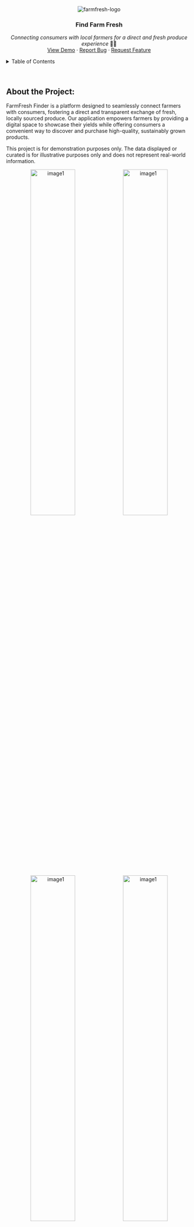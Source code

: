 &nbsp;

<p display="flex" align="center" justify="center">
    <img src="https://github.com/Ktn-mariam/FarmFresh-Finder/assets/113761859/148e7c5a-ad43-480c-bb06-725f77eae9df" alt="farmfresh-logo" />
    <h3 align="center">Find Farm Fresh</h3>
</p>
<p align="center">
    <em>Connecting consumers with local farmers for a direct and fresh produce experience</em> 🧑‍🌾
    <br/>
    <a href="">View Demo</a>
    ·
    <a href="https://github.com/Ktn-mariam/FarmFresh-Finder/issues">Report Bug</a>
    ·
    <a href="https://github.com/Ktn-mariam/FarmFresh-Finder/issues">Request Feature</a>
  </p>

<details>
  <summary>Table of Contents</summary>
  <ol>
    <li>
      <a href="#about-the-project">About The Project</a>
      <ul>
        <li><a href="#built-with">Built With</a></li>
      </ul>
    </li>
    <li>
      <a href="#getting-started">Getting Started</a>
      <ul>
        <li><a href="#prerequisites">Prerequisites</a></li>
        <li><a href="#installation">Installation</a></li>
      </ul>
    </li>
    <li><a href="#usage">Usage</a></li>
    <li><a href="#roadmap">Roadmap</a></li>
    <li><a href="#contributing">Contributing</a></li>
    <li><a href="#license">License</a></li>
    <li><a href="#contact">Contact</a></li>
    <li><a href="#acknowledgments">Acknowledgments</a></li>
  </ol>
</details>

&nbsp;

<h2>About the Project:</h2>

<!-- <div align="center">
       <img src="https://github.com/Ktn-mariam/FarmFresh-Finder/assets/113761859/7c2ff919-aeae-421d-b300-0f32aa1de144" alt="image1" width="75%"/>
</div> -->

FarmFresh Finder is a platform designed to seamlessly connect farmers with consumers, fostering a direct and transparent exchange of fresh, locally sourced produce. Our application empowers farmers by providing a digital space to showcase their yields while offering consumers a convenient way to discover and purchase high-quality, sustainably grown products.

<!-- <h3 align="center" >!! Note: This is a Demo Project !!</h3> -->
<p>This project is for demonstration purposes only. The data displayed or curated is for illustrative purposes only and does not represent real-world information.</p>

<!-- <h3 align="center">Consumer's Profile</h3> -->
<div display="flex" align="center">
       <img src="https://github.com/user-attachments/assets/48ec8886-4a44-47cc-916c-ff35af453c82" alt="image1" width="49%"/>
       <img src="https://github.com/user-attachments/assets/ca45ba1b-c05b-4886-8456-144e740b3fe6" alt="image1" width="49%"/>
</div>

<!-- <div align="center">
</div> -->

<!-- <h3 align="center">Products displayed under categories</h3> -->
<div display="flex" align="center">
       <img src="https://github.com/user-attachments/assets/b53ab44b-35de-4df1-b012-9dc2a55d0d4c" alt="image1" width="49%"/>
       <img src="https://github.com/user-attachments/assets/ea6b53d8-d8f0-4fc3-8a81-76b193e717e3" alt="image1" width="49%"/>
</div>

<!-- <h3 align="center">Product Detail Page</h3>
<div align="center">
</div> -->

<!-- <h3 align="center">Shopping Cart Page</h3> -->
<div display="flex" align="center">
    <img src="https://github.com/user-attachments/assets/0f109b2f-8fc9-4922-aae4-724240f2da00" alt="image1" width="49%"/>
    <img src="https://github.com/user-attachments/assets/e94bd2aa-55fa-4c2b-af1b-8213653eafa1" alt="image1" width="49%"/>
</div>

<!-- <h3 align="center">Farmer's Profile</h3> -->
<div display="flex" align="center">
    <img src="https://github.com/user-attachments/assets/a899482c-55e0-44e4-9394-047cd530ec99" alt="image1" width="49%"/>
    <img src="https://github.com/user-attachments/assets/6fb27a5e-48ec-494f-bbf4-79bf6277abc1" alt="image2" width="49%"/>
    <!-- <img src="https://github.com/user-attachments/assets/d121772c-fec4-455f-bd03-2b12c7a37781" alt="image2" width="49%"/>
    <img src="https://github.com/user-attachments/assets/ae633af6-08a5-4635-a9b5-20bd68053474" alt="image2" width="49%"/> -->
</div>
<!-- 
<h3 align="center">Order's Page</h3>
<div align="center">
</div> -->

<!-- <h3 align="center">Sign Up</h3> -->
<!-- <div display="flex" align="center">
       <img src="https://github.com/Ktn-mariam/FarmFresh-Finder/assets/113761859/6e3359da-2dcb-49b2-94fb-fcfbfb2f7b43" alt="image1" width="49%"/>
       <img src="https://github.com/Ktn-mariam/FarmFresh-Finder/assets/113761859/e3255f6f-fd4f-4f9c-a8ce-261537175a15" alt="image1" width="49%"/>
</div> -->

<!-- <div align="center">
</div> -->

<!-- <h3 align="center">Log In</h3> -->
<!-- <div align="center">
    <img src="https://github.com/user-attachments/assets/1837b757-7666-43dd-bc34-c8f3f977796d" alt="image1" width="70%"/>
</div> -->


### As a consumer, you can:

- Discover fresh farm produce with doorstep delivery.
- Connect with local farmers, explore profiles, and access contact information.
- Leave and read reviews for transparent, trustworthy relationships.
- Join for free, enjoying an open marketplace for farmers and consumers.

### As a farmer, you can:

- Expand your market, and sell directly to consumers beyond local markets.
- Tailor product offerings, pricing, and promotions for market demands and consumer preferences.
- Collect valuable consumer feedback for continuous improvement in product quality and farming practices.
- Utilize a 30-day sales graph to track daily sales, gaining valuable insights.
- Showcase products online for visibility, even without delivery services.

<p align="right"><a href="#readme-top">back to top</a></p>

## API Routes

### 1. Authentication Routes

| Action |  Route  | Method | Auth Required | Role Authorization
|:--------:|:--------:|:--------:|:--------:|:--------:|
| User login for farmers and Consumers   | `/auth/login` | **POST** | **NO** | - |
| Checks if email is already registered    |  `/auth/userExists/email/:email`  |   **GET** | **NO** | - |
| Checks if name is already registered   | `/auth/userExists/name/:name` |    **GET** | **NO** | - |
| Register Farmer   | `/auth/register/farmer` |    **POST** | **NO** | - |
| Register Consumer   | `/auth/register/consumer` |    **POST** | **NO** | - |
| Gets User Profile Information if token is present   | `/auth` |    **GET** | **YES** | - |


### 2. Farmer Routes

| Action |  Route  | Method |
|:-----|:--------:|------:|
| Gets products of Farmer   | `/farmers/:farmerID/products` | **GET** |
| Add comment to Farmer    |  `/farmers/:farmerID/comments`  |   **PATCH** |
| Get Farmer profile information   | `/farmers/:farmerID` |    **GET** |
| Update Farmer   | `/farmers/` |    **PATCH** |


### 3. Consumer Routes

| Action |  Route  | Method |
|:-----|:--------:|------:|
| Gets products in shopping cart of Consumer   | `/consumers/shoppingCart` | **GET** |
| Adds farmer to following list of Consumer    |  `/consumers/followFarmer`  |   **PATCH** |
| Removes farmer from following list of Consumer   | `/consumers/unFollowFarmer` |    **PATCH** |
| Get Consumer profile Information   | `/consumers/:consumerID` |    **GET** |
| Update Consumer   | `/consumers` |    **PATCH** |


### 4. Product Routes

| Action |  Route  | Method |
|:-----|:--------:|------:|
| Get All Products   | `/products/` | **GET** |
| Add Product   | `/products/` | **POST** |
| Get Top Rated Products    |  `/products/topRatedProducts`  |   **GET** |
| Get Discounted Products    |  `/products/discountedProducts`  |   **GET** |
| Get Recently added products of Farmer   | `/products/lastThirtyDayProducts/:farmerID` |    **GET** |
| Get Product Detail   | `/products/:productID` |    **GET** |
| Delete Product   | `/products/:productID` |    **DELETE** |
| Update Product   | `/products/:productID` |    **PATCH** |
| Get Products of Category   | `/products/category/:parentCategory` |    **GET** |
| Get Product Detail for Order   | `/products/orderDetail/:productID` |    **GET** |


### 5. Order Routes

| Action |  Route  | Method |
|:-----|:--------:|------:|
| Get Orders of User   | `/orders/` | **GET** |
| Add Order   | `/orders/` | **POST** |
| Get Orders that need Review    |  `/orders/reviewOrders`  |   **GET** |
| Get Earning stats of Farmer For Graph    |  `/orders/getEarningsForLast30Days`  |   **GET** |
| Update Order   | `/orders/:orderID` |    **PATCH** |
| Delete Order   | `/orders/:orderID` |    **DELETE** |


### 6. Comment Routes

| Action |  Route  | Method |
|:-----|:--------:|------:|
| Get Number of Comments for Farmer   | `/comments/farmer/:farmerID/count` | **GET** |
| Get Comments of Farmer   | `/comments//farmer/:farmerID` | **GET** |
| Get Number of Comments for Product   | `/comments/product/:productID/count` | **GET** |
| Get Comments of Product   | `/comments/product/:productID` | **GET** |

<p align="right"><a href="#readme-top">back to top</a></p>
